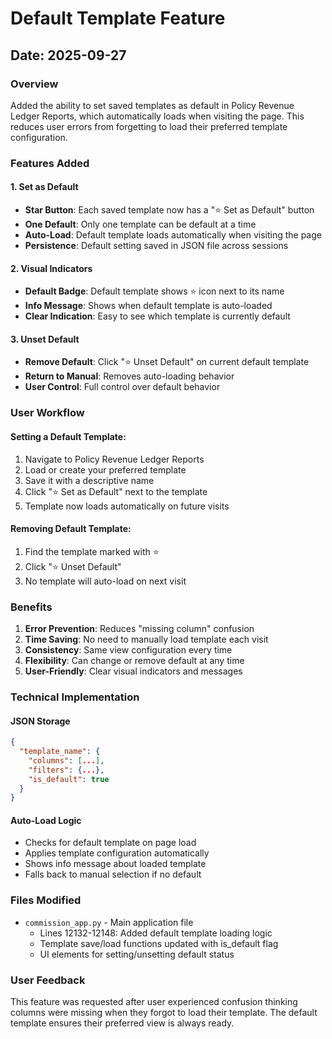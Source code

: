 # Default Template Feature

## Date: 2025-09-27

### Overview
Added the ability to set saved templates as default in Policy Revenue Ledger Reports, which automatically loads when visiting the page. This reduces user errors from forgetting to load their preferred template configuration.

### Features Added

#### 1. Set as Default
- **Star Button**: Each saved template now has a "⭐ Set as Default" button
- **One Default**: Only one template can be default at a time
- **Auto-Load**: Default template loads automatically when visiting the page
- **Persistence**: Default setting saved in JSON file across sessions

#### 2. Visual Indicators
- **Default Badge**: Default template shows ⭐ icon next to its name
- **Info Message**: Shows when default template is auto-loaded
- **Clear Indication**: Easy to see which template is currently default

#### 3. Unset Default
- **Remove Default**: Click "⭐ Unset Default" on current default template
- **Return to Manual**: Removes auto-loading behavior
- **User Control**: Full control over default behavior

### User Workflow

#### Setting a Default Template:
1. Navigate to Policy Revenue Ledger Reports
2. Load or create your preferred template
3. Save it with a descriptive name
4. Click "⭐ Set as Default" next to the template
5. Template now loads automatically on future visits

#### Removing Default Template:
1. Find the template marked with ⭐
2. Click "⭐ Unset Default"
3. No template will auto-load on next visit

### Benefits

1. **Error Prevention**: Reduces "missing column" confusion
2. **Time Saving**: No need to manually load template each visit
3. **Consistency**: Same view configuration every time
4. **Flexibility**: Can change or remove default at any time
5. **User-Friendly**: Clear visual indicators and messages

### Technical Implementation

#### JSON Storage
```json
{
  "template_name": {
    "columns": [...],
    "filters": {...},
    "is_default": true
  }
}
```

#### Auto-Load Logic
- Checks for default template on page load
- Applies template configuration automatically
- Shows info message about loaded template
- Falls back to manual selection if no default

### Files Modified
- `commission_app.py` - Main application file
  - Lines 12132-12148: Added default template loading logic
  - Template save/load functions updated with is_default flag
  - UI elements for setting/unsetting default status

### User Feedback
This feature was requested after user experienced confusion thinking columns were missing when they forgot to load their template. The default template ensures their preferred view is always ready.